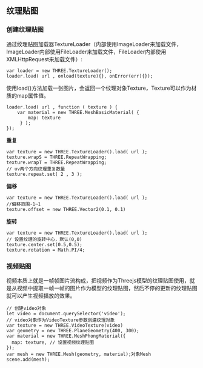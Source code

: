 纹理贴图
---

###  创建纹理贴图
通过纹理贴图加载器TextureLoader（内部使用ImageLoader来加载文件，ImageLoader内部使用FileLoader来加载文件，FileLoader内部使用XMLHttpRequest来加载文件）:

    var loader = new THREE.TextureLoader();
    loader.load( url , onload(texture){}, onError(err){});
使用load()方法加载一张图片，会返回一个纹理对象Texture，Texture可以作为材质的map属性值。

    loader.load( url , function ( texture ) {
		var material = new THREE.MeshBasicMaterial( {
			map: texture
		 } );
	});


**重复**
```
var texture = new THREE.TextureLoader().load( url );
texture.wrapS = THREE.RepeatWrapping;
texture.wrapT = THREE.RepeatWrapping;
// uv两个方向纹理重复数量
texture.repeat.set( 2 , 3 );
```

**偏移**
```
var texture = new THREE.TextureLoader().load( url );
//偏移范围-1~1
texture.offset = new THREE.Vector2(0.1, 0.1)
```
**旋转**
```
var texture = new THREE.TextureLoader().load( url );
// 设置纹理的旋转中心，默认(0,0)
texture.center.set(0.5,0.5);
texture.rotation = Math.PI/4;
```
###  视频贴图
视频本质上就是一帧帧图片流构成，把视频作为Threejs模型的纹理贴图使用，就是从视频中提取一帧一帧的图片作为模型的纹理贴图，然后不停的更新的纹理贴图就可以产生视频播放的效果。
```
// 创建video对象
let video = document.querySelector('video');
// video对象作为VideoTexture参数创建纹理对象
var texture = new THREE.VideoTexture(video)
var geometry = new THREE.PlaneGeometry(400, 300);
var material = new THREE.MeshPhongMaterial({
  map: texture, // 设置视频纹理贴图
}); 
var mesh = new THREE.Mesh(geometry, material);对象Mesh
scene.add(mesh);
```